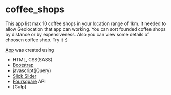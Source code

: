 # coffee_shops
This [app] list max 10 coffee shops in your location range of 1km. It needed to allow Geolocation that app can working. You can sort founded coffee shops by distance or by expensiveness. Also you can view some details of choosen coffee shop. Try it :)

[App] was created using
- HTML, CSS(SASS)
- [Bootstrap]
- javascript(jQuery)
- [Slick Slider]
- [Foursquare] API
- [Gulp]

[app]: <https://dulegit.github.io/coffee_shops/dist/index.html>
[Foursquare]: <https://developer.foursquare.com/places-api>
[Slick Slider]: <http://kenwheeler.github.io/slick/>
[Bootstrap]: <http://getbootstrap.com/>
